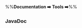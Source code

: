 <link rel="stylesheet" href="{{baseUrl}}/css/textbook.css">

<div class="website-content">

%%**Documentation :arrow_right: Tools :arrow_right:**%%

### JavaDoc

<div id="main">

<include src="./what/embed.md" />
<include src="./how/embed.md" />

</div>
</div>
